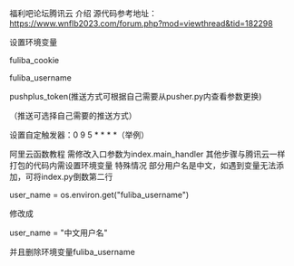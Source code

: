 福利吧论坛腾讯云
介绍
源代码参考地址：
https://www.wnflb2023.com/forum.php?mod=viewthread&tid=182298

设置环境变量

fuliba_cookie

fuliba_username

pushplus_token(推送方式可根据自己需要从pusher.py内查看参数更换)

（推送可选择自己需要的推送方式）

设置自定触发器：0 9 5 * * * *（举例）

阿里云函数教程
需修改入口参数为index.main_handler
其他步骤与腾讯云一样
打包的代码内需设置环境变量
特殊情况
部分用户名是中文，如遇到变量无法添加，可将index.py倒数第二行

user_name = os.environ.get("fuliba_username")

修改成

user_name = "中文用户名"

并且删除环境变量fuliba_username
